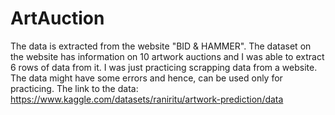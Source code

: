 # ArtAuction
The data is extracted from the website "BID & HAMMER". The dataset on the website has information on 10 artwork auctions and I was able to extract 6 rows of data from it. I was just practicing scrapping data from a website. The data might have some errors and hence, can be used only for practicing. The link to the data: https://www.kaggle.com/datasets/raniritu/artwork-prediction/data
